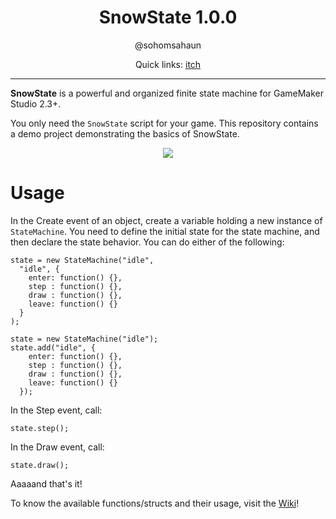 <h1 align="center">SnowState 1.0.0</h1>
<p align="center">@sohomsahaun</p>
<p align="center">Quick links: <a href="https://sahaun.itch.io/snowstate">itch</a></p>

---

**SnowState** is a powerful and organized finite state machine for GameMaker Studio 2.3+. 

You only need the `SnowState` script for your game. This repository contains a demo project demonstrating the basics of SnowState.

<p align="center">
  <img src="https://user-images.githubusercontent.com/27750907/88289811-a1c1dc80-cd17-11ea-81b2-7e3e63d81768.gif">
</p>


# Usage 

In the Create event of an object, create a variable holding a new instance of `StateMachine`. You need to define the initial state for the state machine, and then declare the state behavior.
You can do either of the following:

```gml
state = new StateMachine("idle",
  "idle", {
    enter: function() {},
    step : function() {},
    draw : function() {},
    leave: function() {}
  }
);
```
```gml
state = new StateMachine("idle");
state.add("idle", {
    enter: function() {},
    step : function() {},
    draw : function() {},
    leave: function() {}
  });
```

In the Step event, call:
```gml
state.step();
```

In the Draw event, call:
```gml
state.draw();
```

Aaaaand that's it!


To know the available functions/structs and their usage, visit the [Wiki](https://github.com/sohomsahaun/SnowState/wiki)!
